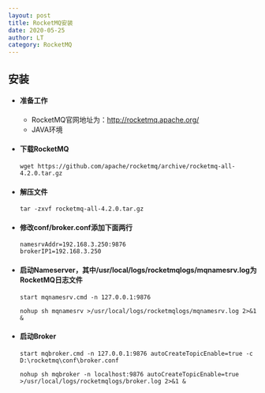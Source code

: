 ```yaml
---
layout: post
title: RocketMQ安装
date: 2020-05-25
author: LT
category: RocketMQ
---
```


## 安装

- #### 准备工作
  - RocketMQ官网地址为：http://rocketmq.apache.org/
  - JAVA环境
  
- #### 下载RocketMQ

  ```
  wget https://github.com/apache/rocketmq/archive/rocketmq-all-4.2.0.tar.gz
  ```

- #### 解压文件

  ```
  tar -zxvf rocketmq-all-4.2.0.tar.gz
  ```

- #### 修改conf/broker.conf添加下面两行

  ```
  namesrvAddr=192.168.3.250:9876
  brokerIP1=192.168.3.250
  ```

- #### 启动Nameserver，其中/usr/local/logs/rocketmqlogs/mqnamesrv.log为RocketMQ日志文件

    ```
    start mqnamesrv.cmd -n 127.0.0.1:9876
    ```

    ```
    nohup sh mqnamesrv >/usr/local/logs/rocketmqlogs/mqnamesrv.log 2>&1 &
    ```

- #### 启动Broker

    ```
    start mqbroker.cmd -n 127.0.0.1:9876 autoCreateTopicEnable=true -c D:\rocketmq\conf\broker.conf
    ```
    
    ```
    nohup sh mqbroker -n localhost:9876 autoCreateTopicEnable=true >/usr/local/logs/rocketmqlogs/broker.log 2>&1 &
    ```



